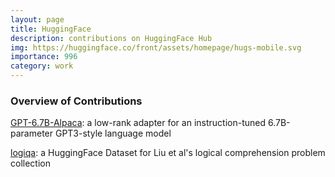 ```yaml
---
layout: page
title: HuggingFace
description: contributions on HuggingFace Hub
img: https://huggingface.co/front/assets/homepage/hugs-mobile.svg
importance: 996
category: work
---
```


### Overview of Contributions

<a href="https://huggingface.co/lucasmccabe-lmi/GPT-6.7B-CleanedAlpaca-1">GPT-6.7B-Alpaca</a>: a low-rank adapter for an instruction-tuned 6.7B-parameter GPT3-style language model

<a href="https://huggingface.co/datasets/lucasmccabe/logiqa">logiqa</a>: a HuggingFace Dataset for Liu et al's logical comprehension problem collection
